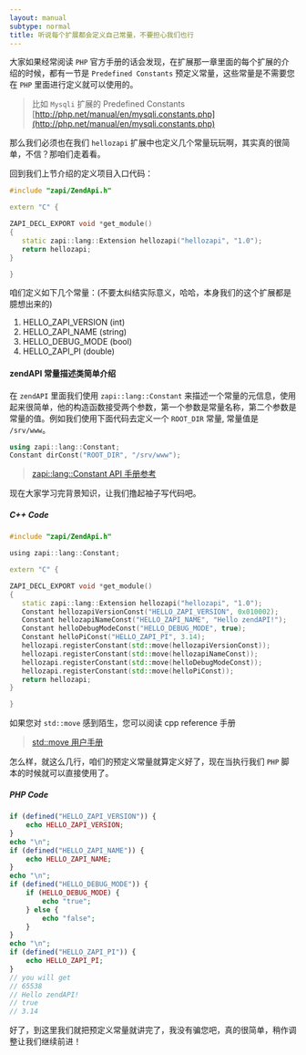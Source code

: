 ```yaml
---
layout: manual
subtype: normal
title: 听说每个扩展都会定义自己常量，不要担心我们也行
---
```

大家如果经常阅读 `PHP` 官方手册的话会发现，在扩展那一章里面的每个扩展的介绍的时候，都有一节是 `Predefined Constants` 预定义常量，这些常量是不需要您在 `PHP` 里面进行定义就可以使用的。
> 比如 `Mysqli` 扩展的 Predefined Constants [http://php.net/manual/en/mysqli.constants.php](http://php.net/manual/en/mysqli.constants.php)

那么我们必须也在我们 `hellozapi` 扩展中也定义几个常量玩玩啊，其实真的很简单，不信？那咱们走着看。

回到我们上节介绍的定义项目入口代码：

```cpp
#include "zapi/ZendApi.h"

extern "C" {

ZAPI_DECL_EXPORT void *get_module() 
{
   static zapi::lang::Extension hellozapi("hellozapi", "1.0");
   return hellozapi;
}

}
```
咱们定义如下几个常量：(不要太纠结实际意义，哈哈，本身我们的这个扩展都是臆想出来的)
1. HELLO_ZAPI_VERSION (int)
2. HELLO_ZAPI_NAME (string)
3. HELLO_DEBUG_MODE (bool)
4. HELLO_ZAPI_PI (double)

#### zendAPI 常量描述类简单介绍
在 `zendAPI` 里面我们使用 `zapi::lang::Constant` 来描述一个常量的元信息，使用起来很简单，他的构造函数接受两个参数，第一个参数是常量名称，第二个参数是常量的值。例如我们使用下面代码去定义一个 `ROOT_DIR` 常量, 常量值是 `/srv/www`。

```cpp
using zapi::lang::Constant;
Constant dirConst("ROOT_DIR", "/srv/www");
```
> [zapi::lang::Constant API 手册参考](/api/classzapi_1_1lang_1_1_constant.html)

现在大家学习完背景知识，让我们撸起袖子写代码吧。
##### C++ Code
```cpp
#include "zapi/ZendApi.h"

﻿using zapi::lang::Constant;

extern "C" {

ZAPI_DECL_EXPORT void *get_module() 
{
   static zapi::lang::Extension hellozapi("hellozapi", "1.0");
   ﻿Constant hellozapiVersionConst("HELLO_ZAPI_VERSION", 0x010002);
   Constant hellozapiNameConst("HELLO_ZAPI_NAME", "Hello zendAPI!");
   Constant helloDebugModeConst("HELLO_DEBUG_MODE", true);
   Constant helloPiConst("HELLO_ZAPI_PI", 3.14);
   hellozapi.registerConstant(std::move(hellozapiVersionConst));
   hellozapi.registerConstant(std::move(hellozapiNameConst));
   hellozapi.registerConstant(std::move(helloDebugModeConst));
   hellozapi.registerConstant(std::move(helloPiConst));
   return hellozapi;
}

}
```
如果您对 `std::move` 感到陌生，您可以阅读 cpp reference 手册
> [std::move 用户手册](http://en.cppreference.com/w/cpp/utility/move)

怎么样，就这么几行，咱们的预定义常量就算定义好了，现在当执行我们 `PHP` 脚本的时候就可以直接使用了。

##### PHP Code
```php
if (defined("HELLO_ZAPI_VERSION")) {
    echo HELLO_ZAPI_VERSION;
}
echo "\n";
if (defined("HELLO_ZAPI_NAME")) {
    echo HELLO_ZAPI_NAME;
}
echo "\n";
if (defined("HELLO_DEBUG_MODE")) {
    if (HELLO_DEBUG_MODE) {
        echo "true";
    } else {
        echo "false";
    }
}
echo "\n";
if (defined("HELLO_ZAPI_PI")) {
    echo HELLO_ZAPI_PI;
}
// you will get
// ﻿65538
// Hello zendAPI!
// true
// 3.14
```
好了，到这里我们就把预定义常量就讲完了，我没有骗您吧，真的很简单，稍作调整让我们继续前进！